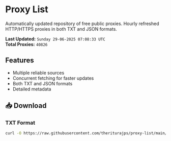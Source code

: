 # Proxy List

Automatically updated repository of free public proxies. Hourly refreshed HTTP/HTTPS proxies in both TXT and JSON formats.

**Last Updated:** `Sunday 29-06-2025 07:08:33 UTC`  
**Total Proxies:** `40826`

## Features
- Multiple reliable sources
- Concurrent fetching for faster updates
- Both TXT and JSON formats
- Detailed metadata

## 📥 Download

### TXT Format
```bash
curl -O https://raw.githubusercontent.com/theriturajps/proxy-list/main/proxies.txt